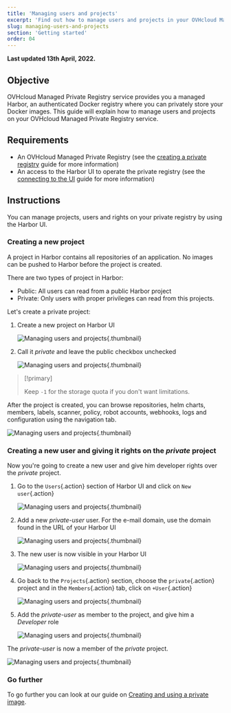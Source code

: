 ```yaml
---
title: 'Managing users and projects'
excerpt: 'Find out how to manage users and projects in your OVHcloud Managed private registry (Harbor).'
slug: managing-users-and-projects
section: 'Getting started'
order: 04
---
```


**Last updated 13th April, 2022.**

<style>
 pre {
     font-size: 14px;
 }
 pre.console {
   background-color: #300A24; 
   color: #ccc;
   font-family: monospace;
   padding: 5px;
   margin-bottom: 5px;
 }
 pre.console code {
   border: solid 0px transparent;
   color: #ccc;
   font-family: monospace !important;
   font-size: 0.75em;
 }
 .small {
     font-size: 0.75em;
 }
</style>


## Objective

OVHcloud Managed Private Registry service provides you a managed Harbor, an authenticated Docker registry where you can privately store your Docker images. This guide will explain how to manage users and projects on your OVHcloud Managed Private Registry service.


## Requirements

- An OVHcloud Managed Private Registry (see the [creating a private registry](../creating-a-private-registry/) guide for more information)
- An access to the Harbor UI to operate the private registry (see the [connecting to the UI](../connecting-to-the-ui/) guide for more information)


## Instructions

You can manage projects, users and rights on your private registry by using the Harbor UI.

### Creating a new project

A project in Harbor contains all repositories of an application. No images can be pushed to Harbor before the project is created. 

There are two types of project in Harbor:

- Public: All users can read from a public Harbor project
- Private: Only users with proper privileges can read from this projects.

Let's create a private project:

1. Create a new project on Harbor UI

    ![Managing users and projects](images/managing-users-and-projects-005.png){.thumbnail}

1. Call it *private* and leave the public checkbox unchecked

    ![Managing users and projects](images/managing-users-and-projects-006.png){.thumbnail}

> [!primary]
>
> Keep `-1` for the storage quota if you don't want limitations. 

After the project is created, you can browse repositories, helm charts, members, labels, scanner, policy, robot accounts, webhooks, logs and configuration using the navigation tab.

![Managing users and projects](images/managing-users-and-projects-007.png){.thumbnail}


### Creating a new user and giving it rights on the *private* project

Now you're going to create a new user and give him developer rights over the *private* project.

1. Go to the `Users`{.action} section of Harbor UI and click on `New user`{.action}

    ![Managing users and projects](images/managing-users-and-projects-008.png){.thumbnail}


1. Add a new *private-user* user. For the e-mail domain, use the domain found in the URL of your Harbor UI

    ![Managing users and projects](images/managing-users-and-projects-009.png){.thumbnail}


1. The new user is now visible in your Harbor UI 

    ![Managing users and projects](images/managing-users-and-projects-010.png){.thumbnail}


1. Go back to the `Projects`{.action} section, choose the `private`{.action} project and in the `Members`{.action} tab, click on  `+User`{.action}

    ![Managing users and projects](images/managing-users-and-projects-011.png){.thumbnail}


1. Add the *private-user* as member to the project, and give him a *Developer* role    

    ![Managing users and projects](images/managing-users-and-projects-012.png){.thumbnail}


The *private-user* is now a member of the *private* project.

![Managing users and projects](images/managing-users-and-projects-013.png){.thumbnail}


### Go further

To go further you can look at our guide on [Creating and using a private image](../creating-and-using-a-private-image/).
